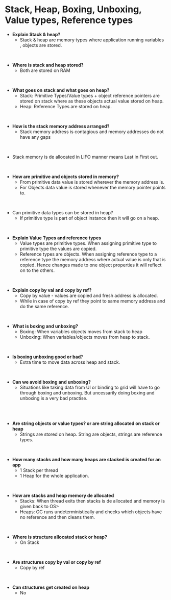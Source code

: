 # Stack, Heap, Boxing, Unboxing, Value types, Reference types

* **Explain Stack & heap?**
  * Stack & heap are memory types where application running variables , objects are stored.
<br/>

* **Where is stack and heap stored?**
  * Both are stored on RAM
<br/>

* **What goes on stack and what goes on heap?**
  * Stack: Primitive Types/Value types + object reference pointers are stored on stack where as these objects actual value stored on heap.
  * Heap: Reference Types are stored on heap. 
<br/>
  
* **How is the stack memory address arranged?**
  * Stack memory address is contagious and memory addresses do not have any gaps
<br/>

* Stack memory is de allocated in LIFO manner means Last in First out.
<br/>

* **How are primitive and objects stored in memory?**
  * From primitive data value is stored wherever the memory address is. 
  * For Objects data value is stored whenever the memory pointer points to. 
<br/>

* Can primitive data types can be stored in heap?
  * If primitive type is part of object instance then it will go on a heap. 
<br/>
  
* **Explain Value Types and reference types**
  * Value types are primitive types. When assigning primitive type to primitive type the values are copied.
  * Reference types are objects. When assigning reference type to a reference type the memory address where actual value is only that is copied. Hence changes made to one object properties it will reflect on to the others.
<br/>

* **Explain copy by val and copy by ref?**
  * Copy by value - values are copied and fresh address is allocated. 
  * While in case of copy by ref they point to same memory address and do the same reference. 
<br/>
  
* **What is boxing and unboxing?**
  * Boxing: When variables objects moves from stack to heap
  * Unboxing: When variables/objects moves from heap to stack. 
<br/>

* **Is boxing unboxing good or bad**?
  * Extra time to move data across heap and stack. 
<br/>

* **Can we avoid boxing and unboxing?**
  * Situations like taking data from UI or binding to grid will have to go through boxing and unboxing. But uncessarily doing boxing and unboxing is a very bad practise. 
<br/>
  
<br/>

* **Are string objects or value types?  or are string allocated on stack or heap**
  * Strings are stored on heap. String are objects, strings are reference types.
<br/>
  
* **How many stacks and how many heaps are stacked is created for an app**
  * 1 Stack per thread
  * 1 Heap for the whole application. 
<br/>
  
* **How are stacks and heap memory de allocated**
  * Stacks: When thread exits then stacks is de allocated and memory is given back to OS> 
  * Heaps: GC runs undeterministically and checks which objects have no reference and then cleans them. 
<br/>

* **Where is structure allocated stack or heap?**
    * On Stack
<br/>

* **Are structures copy by val or copy by ref**
    * Copy by ref
<br/>

* **Can structures get created on heap**
  * No